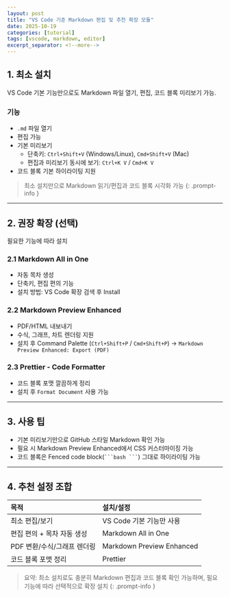 ```yaml
---
layout: post
title: "VS Code 기준 Markdown 편집 및 추천 확장 모듈"
date: 2025-10-19
categories: [tutorial]
tags: [vscode, markdown, editor]
excerpt_separator: <!--more-->
---
```


## 1️. 최소 설치
VS Code 기본 기능만으로도 Markdown 파일 열기, 편집, 코드 블록 미리보기 가능.
<!--more-->

### 기능
- `.md` 파일 열기
- 편집 가능
- 기본 미리보기
  - 단축키: `Ctrl+Shift+V` (Windows/Linux), `Cmd+Shift+V` (Mac)
  - 편집과 미리보기 동시에 보기: `Ctrl+K V` / `Cmd+K V`
- 코드 블록 기본 하이라이팅 지원

> 최소 설치만으로 Markdown 읽기/편집과 코드 블록 시각화 가능
{: .prompt-info }

---

## 2️. 권장 확장 (선택)
필요한 기능에 따라 설치

### 2.1 Markdown All in One
- 자동 목차 생성
- 단축키, 편집 편의 기능
- 설치 방법: VS Code 확장 검색 후 Install

### 2.2 Markdown Preview Enhanced
- PDF/HTML 내보내기
- 수식, 그래프, 차트 렌더링 지원
- 설치 후 Command Palette (`Ctrl+Shift+P` / `Cmd+Shift+P`) → `Markdown Preview Enhanced: Export (PDF)`

### 2.3 Prettier - Code Formatter
- 코드 블록 포맷 깔끔하게 정리
- 설치 후 `Format Document` 사용 가능

---

## 3️. 사용 팁
- 기본 미리보기만으로 GitHub 스타일 Markdown 확인 가능
- 필요 시 Markdown Preview Enhanced에서 CSS 커스터마이징 가능
- 코드 블록은 Fenced code block(```` ```bash ``` ````) 그대로 하이라이팅 가능

---

## 4️. 추천 설정 조합

| 목적 | 설치/설정 |
| :--- | :--- |
| 최소 편집/보기 | VS Code 기본 기능만 사용 |
| 편집 편의 + 목차 자동 생성 | Markdown All in One |
| PDF 변환/수식/그래프 렌더링 | Markdown Preview Enhanced |
| 코드 블록 포맷 정리 | Prettier |

> 요약: 최소 설치로도 충분히 Markdown 편집과 코드 블록 확인 가능하며, 필요 기능에 따라 선택적으로 확장 설치
{: .prompt-info }
